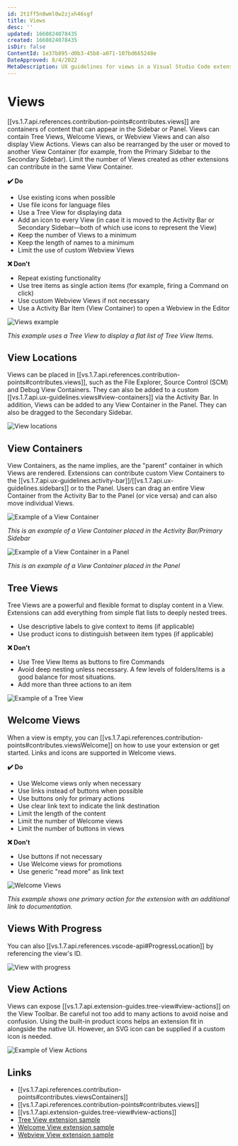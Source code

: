 ```yaml
---
id: 2t1ff5n8wml0w2zjxh46sgf
title: Views
desc: ''
updated: 1660824078435
created: 1660824078435
isDir: false
ContentId: 1e37b895-d0b3-45b8-a071-107bd665248e
DateApproved: 8/4/2022
MetaDescription: UX guidelines for views in a Visual Studio Code extension.
---
```


# Views

[[vs.1.7.api.references.contribution-points#contributes.views]] are containers of content that can appear in the Sidebar or Panel. Views can contain Tree Views, Welcome Views, or Webview Views and can also display View Actions. Views can also be rearranged by the user or moved to another View Container (for example, from the Primary Sidebar to the Secondary Sidebar). Limit the number of Views created as other extensions can contribute in the same View Container.

**✔️ Do**

* Use existing icons when possible
* Use file icons for language files
* Use a Tree View for displaying data
* Add an icon to every View (in case it is moved to the Activity Bar or Secondary Sidebar—both of which use icons to represent the View)
* Keep the number of Views to a minimum
* Keep the length of names to a minimum
* Limit the use of custom Webview Views

**❌ Don't**

* Repeat existing functionality
* Use tree items as single action items (for example, firing a Command on click)
* Use custom Webview Views if not necessary
* Use a Activity Bar Item (View Container) to open a Webview in the Editor

![Views example](/assets/view-z6gmv4mw1rrv.png)

*This example uses a Tree View to display a flat list of Tree View Items.*

## View Locations

Views can be placed in [[vs.1.7.api.references.contribution-points#contributes.views]], such as the File Explorer, Source Control (SCM) and Debug View Containers. They can also be added to a custom [[vs.1.7.api.ux-guidelines.views#view-containers]] via the Activity Bar. In addition, Views can be added to any View Container in the Panel. They can also be dragged to the Secondary Sidebar.

![View locations](/assets/view-locations-az82np3bhix9.png)

## View Containers

View Containers, as the name implies, are the "parent" container in which Views are rendered. Extensions can contribute custom View Containers to the [[vs.1.7.api.ux-guidelines.activity-bar]]/[[vs.1.7.api.ux-guidelines.sidebars]] or to the Panel. Users can drag an entire View Container from the Activity Bar to the Panel (or vice versa) and can also move individual Views.

![Example of a View Container](/assets/view-container-e6do85h1u35j.png)

*This is an example of a View Container placed in the Activity Bar/Primary Sidebar*

![Example of a View Container in a Panel](/assets/view-container-panel-caoedffrwfcm.png)

*This is an example of a View Container placed in the Panel*

## Tree Views

Tree Views are a powerful and flexible format to display content in a View. Extensions can add everything from simple flat lists to deeply nested trees.

* Use descriptive labels to give context to items (if applicable)
* Use product icons to distinguish between item types (if applicable)

**❌ Don't**

* Use Tree View Items as buttons to fire Commands
* Avoid deep nesting unless necessary. A few levels of folders/items is a good balance for most situations.
* Add more than three actions to an item

![Example of a Tree View](/assets/tree-view-3ofxg57mv3rx.png)

## Welcome Views

When a view is empty, you can [[vs.1.7.api.references.contribution-points#contributes.viewsWelcome]] on how to use your extension or get started. Links and icons are supported in Welcome views.

**✔️ Do**

* Use Welcome views only when necessary
* Use links instead of buttons when possible
* Use buttons only for primary actions
* Use clear link text to indicate the link destination
* Limit the length of the content
* Limit the number of Welcome views
* Limit the number of buttons in views

**❌ Don't**

* Use buttons if not necessary
* Use Welcome views for promotions
* Use generic "read more" as link text

![Welcome Views](/assets/welcome-view-xy8y64k96ksc.png)

*This example shows one primary action for the extension with an additional link to documentation.*

## Views With Progress

You can also [[vs.1.7.api.references.vscode-api#ProgressLocation]] by referencing the view's ID.

![View with progress](/assets/view-with-progress-g6yfg59073xh.png)

## View Actions

Views can expose [[vs.1.7.api.extension-guides.tree-view#view-actions]] on the View Toolbar. Be careful not too add to many actions to avoid noise and confusion. Using the built-in product icons helps an extension fit in alongside the native UI. However, an SVG icon can be supplied if a custom icon is needed.

![Example of View Actions](/assets/view-toolbar-bjy70bdvanod.png)

## Links

* [[vs.1.7.api.references.contribution-points#contributes.viewsContainers]]
* [[vs.1.7.api.references.contribution-points#contributes.views]]
* [[vs.1.7.api.extension-guides.tree-view#view-actions]]
* [Tree View extension sample](https://github.com/microsoft/vscode-extension-samples/tree/main/tree-view-sample)
* [Welcome View extension sample](https://github.com/microsoft/vscode-extension-samples/tree/main/welcome-view-content-sample)
* [Webview View extension sample](https://github.com/microsoft/vscode-extension-samples/tree/main/webview-view-sample)
